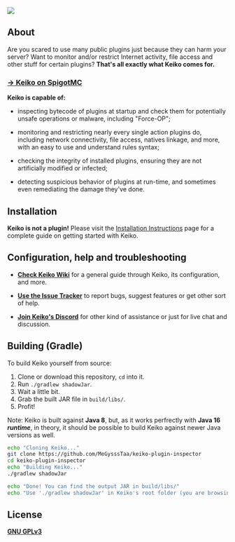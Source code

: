 ![](https://raw.githubusercontent.com/MeGysssTaa/keiko-plugin-inspector/master/img/Keiko%20Logo%20Big%20V2.png)


## About

Are you scared to use many public plugins just because they can harm your server? Want to monitor and/or restrict Internet activity, file access and other stuff for certain plugins? **That's all exactly what Keiko comes for.**

### [→ Keiko on SpigotMC](https://www.spigotmc.org/resources/66278/)


**Keiko is capable of:**

* inspecting bytecode of plugins at startup and check them for potentially unsafe operations or malware, including "Force-OP";

* monitoring and restricting nearly every single action plugins do, including network connectivity, file access, natives linkage, and more, with an easy to use and understand rules syntax;

* checking the integrity of installed plugins, ensuring they are not artificially modified or infected;

* detecting suspicious behavior of plugins at run-time, and sometimes even remediating the damage they've done.


## Installation

**Keiko is not a plugin!** Please visit the [Installation Instructions](https://github.com/MeGysssTaa/keiko-plugin-inspector/wiki/Installation-Instructions) page for a complete guide on getting started with Keiko.


## Configuration, help and troubleshooting

* **[Check Keiko Wiki](https://github.com/MeGysssTaa/keiko-plugin-inspector/wiki)** for a general guide through Keiko, its configuration, and more.

* **[Use the Issue Tracker](https://github.com/MeGysssTaa/keiko-plugin-inspector/issues)** to report bugs, suggest features or get other sort of help.

* **[Join Keiko's Discord](https://discord.gg/QWHzCXX)** for other kind of assistance or just for live chat and discussion.


## Building (Gradle)

To build Keiko yourself from source:

1. Clone or download this repository, `cd` into it.
2. Run `./gradlew shadowJar`.
3. Wait a little bit.
4. Grab the built JAR file in `build/libs/`.
5. Profit!

Note: Keiko is built against **Java 8**, but, as it works perfrectly with **Java 16 *runtime***, in theory, it should be possible to build Keiko against newer Java versions as well.


```bash
echo "Cloning Keiko..."
git clone https://github.com/MeGysssTaa/keiko-plugin-inspector
cd keiko-plugin-inspector
echo "Building Keiko..."
./gradlew shadowJar

echo "Done! You can find the output JAR in build/libs/"
echo "Use './gradlew shadowJar' in Keiko's root folder (you are browsing it at the moment) whenever you want to rebuild Keiko from source."
```


## License

**[GNU GPLv3](https://github.com/MeGysssTaa/keiko-plugin-inspector/blob/master/LICENSE)**
